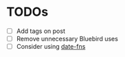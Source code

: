 # TODOs

- [ ] Add tags on post
- [ ] Remove unnecessary Bluebird uses
- [ ] Consider using [date-fns](https://github.com/date-fns/date-fns)
